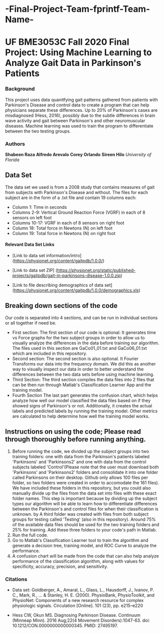 # -Final-Project-Team-fprintf-Team-Name-
# UF BME3053C Fall 2020 Final Project: Using Machine Learning to Analyze Gait Data in Parkinson's Patients
### Background
This project uses data quanitfying gait patterns gathered from patients with Parkinson's Disease and control data to create a program that can help physicians separate these differences. Up to 20% of Parkinson's cases are misdiagnosed (Hess, 2016), possibly due to the subtle differences in brain wave activity and gait between Parkinson's and other neuromuscular diseases. Machine learning was used to train the program to differentiate between the two testing groups. 
### Authors
**Shabeen Raza**
**Alfredo Arevalo**
**Corey Orlando**
**Sireen Hilo**
*University of Florida*

## Data Set
The data set we used is from a 2008 study that contains measures of gait from subjects with Parkinson's Disease and without. The files for each subject are in the form of a .txt file and contain 19 columns each:
* Column 1: Time in seconds
* Columns 2-9: Vertical Ground Reaction Force (VGRF) in each of 8 sensors on left foot
* Columns 10-17: VGRF in each of 8 sensors on right foot
* Column 18: Total force in Newtons (N) on left foot
* Column 19: Total force in Newtons (N) on right foot

#### Relevant Data Set Links
* [Link to data set information/intro] (https://physionet.org/content/gaitpdb/1.0.0/)

* [Link to data set ZIP] (https://physionet.org/static/published-projects/gaitpdb/gait-in-parkinsons-disease-1.0.0.zip)

* [Link to file describing demographics of data set] (https://physionet.org/content/gaitpdb/1.0.0/demographics.xls)

## Breaking down sections of the code
Our code is separated into 4 sections, and can be run in individual sections or all together if need be.
* First section:
The first section of our code is optional. It generates time vs Force graphs for the two subject groups in order to allow us to visually analyze the differences in the data before training our algorithm. The files used in this section are GaCo01_01.txt and GaCo06_01.txt which are included in this repository. 
* Second section:
The second section is also optional. It Fourier Transforms our data into the frequency domain. We did this as another way to visually inspect our data in order to better understand the differences between the two data sets before using machine learning. 
* Third Section:
The third section compiles the data files into 2 files that can be then run through Matlab's Classification Learner App and the training model. 
* Fourth Section
The last part generates the confusion chart, which helps analyze how well our model classified the data files based on if they showed signs of Parkinson's or not. Additionally, it creates the actual labels and predicted labels by running the training model. Other metrics are calculated to help determine how well the training model works.

## Instructions on using the code; Please read through thoroughly before running anything.
1. Before running the code, we divided up the subject groups into two training folders: one with data from the Parkinson's patients labeled 'Parkinsons' and 'Parkinsons2' and one with data from the control subjects labeled 'Control'(Please note that the user must download both 'Parkinsons' and 'Parkinsons2' folders and consolidate it into one folder called Parkinsons on their desktop. Github only allows 100 files per folder, so two folders were created in order to accomodate the 161 files). We have included these folders in this repository, but you could also manually divide up the files from the data set into files with these exact folder names. This step is important because by dividing up the subject types our algorithm will be able to learn how to differentiate differences between the Parkinson's and control files for when their classification is unknown. by A third folder was created with files from both subject groups for testing called 'Testing' (also in this repository). Around 75% of the available data files should be used for the two training folders and 25% for training. Add these three folders to your code's path in Matlab. 
2. Run the full code.
3. Go to Matlab's Classification Learner tool to train the algorithm and generate a decision tree, training model, and ROC Curve to analyze the performance. 
4. A confusion chart will be made from the code that can also help analyze performance of the classification algorithm, along with values for specificity, accuracy, precision, and sensitivity. 
 
### Citations 
* Data set: 
Goldberger, A., Amaral, L., Glass, L., Hausdorff, J., Ivanov, P. C., Mark, R., ... & Stanley, H. E. (2000). PhysioBank, PhysioToolkit, and PhysioNet: Components of a new research resource for complex physiologic signals. Circulation [Online]. 101 (23), pp. e215–e220

* Hess CW, Okun MS. Diagnosing Parkinson Disease. Continuum (Minneap Minn). 2016 Aug;22(4 Movement Disorders):1047-63. doi: 10.1212/CON.0000000000000345. PMID: 27495197.
